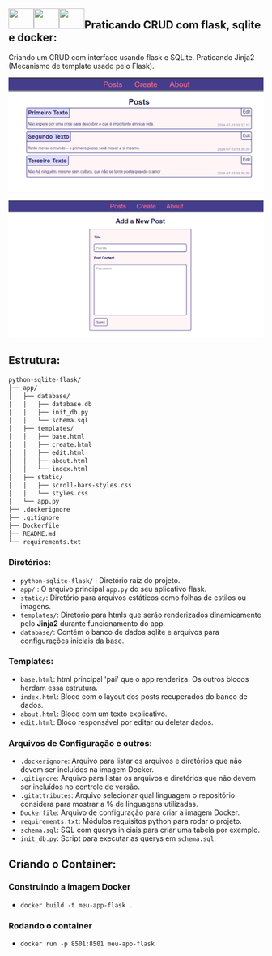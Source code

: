 
## <img src="https://cdn.jsdelivr.net/gh/devicons/devicon@latest/icons/flask/flask-original.svg" width="50" height="40"/><img src="https://cdn.jsdelivr.net/gh/devicons/devicon@latest/icons/sqlite/sqlite-original.svg" width="50" height="40"/><img src="https://cdn.jsdelivr.net/gh/devicons/devicon@latest/icons/docker/docker-original.svg" width="50" height="40"/>Praticando CRUD com flask, sqlite e docker:
Criando um CRUD com interface usando flask e SQLite.
Praticando Jinja2 (Mecanismo de template usado pelo Flask).

![Imagem 1](/imgs/screen-1.PNG)

![Imagem 2](/imgs/screen-2.PNG)


## Estrutura:

```
python-sqlite-flask/
├── app/
│   ├── database/
│   │   ├── database.db
│   │   ├── init_db.py
│   │   └── schema.sql
│   ├── templates/
│   │   ├── base.html
│   │   ├── create.html
│   │   ├── edit.html
│   │   ├── about.html
│   │   └── index.html
│   ├── static/
│   │   ├── scroll-bars-styles.css
│   │   └── styles.css
│   └── app.py
├── .dockerignore
├── .gitignore
├── Dockerfile
├── README.md
└── requirements.txt
```

### Diretórios:
- ``python-sqlite-flask/`` : Diretório raíz do projeto.
- ``app/`` : O arquivo principal ``app.py`` do seu aplicativo flask.
- ``static/``: Diretório para arquivos estáticos como folhas de estilos ou imagens.
- ``templates/``: Diretório para htmls que serão renderizados dinamicamente pelo **Jinja2** durante funcionamento do app.
- ``database/``: Contém o banco de dados sqlite e arquivos para configurações iniciais da base.

### Templates:
- ``base.html``: html principal 'pai' que o app renderiza. Os outros blocos herdam essa estrutura.
- ``index.html``: Bloco com o layout dos posts recuperados do banco de dados.
- ``about.html``: Bloco com um texto explicativo.
- ``edit.html``: Bloco responsável por editar ou deletar dados.

### Arquivos de Configuração e outros:
- ``.dockerignore``: Arquivo para listar os arquivos e diretórios que não devem ser incluídos na imagem Docker.
- ``.gitignore``: Arquivo para listar os arquivos e diretórios que não devem ser incluídos no controle de versão.
- ``.gitattributes``: Arquivo selecionar qual linguagem o repositório considera para mostrar a % de linguagens utilizadas.
- ``Dockerfile``: Arquivo de configuração para criar a imagem Docker.
- ``requirements.txt``: Módulos requisitos python para rodar o projeto.
- ``schema.sql``: SQL com querys iniciais para criar uma tabela por exemplo.
- ``init_db.py``: Script para executar as querys em ``schema.sql``.

## Criando o Container:

### Construindo a imagem Docker
- ``docker build -t meu-app-flask .``

### Rodando o container
- ``docker run -p 8501:8501 meu-app-flask``
